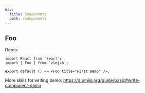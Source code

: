 ```yaml
---
nav:
  title: Components
  path: /components
---
```


## Foo

Demo:

```tsx
import React from 'react';
import { Foo } from 'zlnjxh';

export default () => <Foo title="First Demo" />;
```

More skills for writing demo: https://d.umijs.org/guide/basic#write-component-demo
